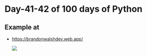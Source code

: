 # Day-41-42 of 100 days of Python

## Example at

- https://brandonwalshdev.web.app/

  ![](Example.gif)
